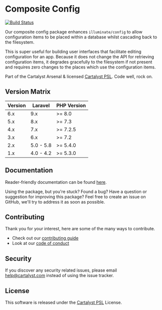 # Composite Config

[![Build Status][icon-travis]][link-travis]

Our composite config package enhances `illuminate/config` to allow configuration items to be placed within a database whilst cascading back to the filesystem.

This is super useful for building user interfaces that facilitate editing configuration for an app. Because it does not change the API for retrieving configuration items, it degrades gracefully to the filesystem if not present and requires zero changes to the places which use the configuration items.

Part of the Cartalyst Arsenal & licensed [Cartalyst PSL](LICENSE). Code well, rock on.

## Version Matrix

Version | Laravel   | PHP Version
------- | --------- | ------------
6.x     | 9.x       | >= 8.0
5.x     | 8.x       | >= 7.3
4.x     | 7.x       | >= 7.2.5
3.x     | 6.x       | >= 7.2
2.x     | 5.0 - 5.8 | >= 5.4.0
1.x     | 4.0 - 4.2 | >= 5.3.0

## Documentation

Reader-friendly documentation can be found [here][link-docs].

Using the package, but you're stuck? Found a bug? Have a question or suggestion for improving this package? Feel free to create an issue on GitHub, we'll try to address it as soon as possible.

## Contributing

Thank you for your interest, here are some of the many ways to contribute.

- Check out our [contributing guide](/.github/CONTRIBUTING.md)
- Look at our [code of conduct](/.github/CODE_OF_CONDUCT.md)

## Security

If you discover any security related issues, please email help@cartalyst.com instead of using the issue tracker.

## License

This software is released under the [Cartalyst PSL](LICENSE) License.

[link-docs]:   https://cartalyst.com/manual/composite-config
[link-travis]: https://travis-ci.com/cartalyst/composite-config

[icon-travis]: https://travis-ci.com/cartalyst/composite-config.svg?token=LAut3LMbmBFi3T9j45FH&branch=5.x
